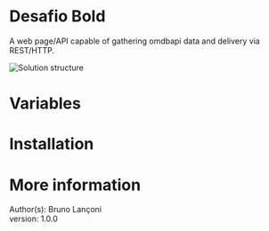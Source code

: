 # Desafio Bold
A web page/API capable of gathering omdbapi data and delivery via REST/HTTP.<br>

![Solution structure]()

# Variables


# Installation



# More information
Author(s): Bruno Lançoni<br>
version: 1.0.0
